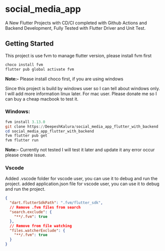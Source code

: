 # social_media_app

A New Flutter Projects with CD/CI completed with Github Actions and Backend Development,
Fully Tested with Flutter Driver and Unit Test.

## Getting Started
This project is use fvm to manage flutter version, please install fvm first
```powershell
choco install fvm
flutter pub global activate fvm
```
**Note:-** Please install choco first, if you are using windows

Since this project is build by windows user so I can tell about windows only.
I will add more information linux later.
For mac user. Please donate me so I can buy a cheap macbook to test it.

### Windows:
```powershell
fvm install 3.13.0
git clone https://DeepeshKalura/social_media_app_flutter_with_backend
cd social_media_app_flutter_with_backend
fvm flutter pub get
fvm flutter run
```
**Note:-** Currently not tested I will test it later and update it any error occur please create issue.

### Vscode
Added .vscode folder for vscode user, you can use it to debug and run the project.
added application.json file for vscode user, you can use it to debug and run the project.
```json
{
  "dart.flutterSdkPath": ".fvm/flutter_sdk",
  // Remove .fvm files from search
  "search.exclude": {
    "**/.fvm": true
  },
  // Remove from file watching
  "files.watcherExclude": {
    "**/.fvm": true
  }
}
```
